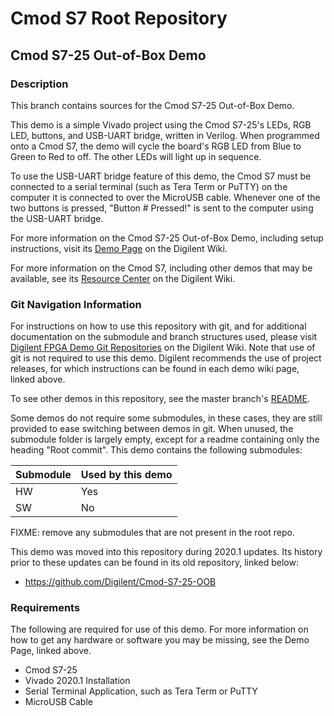 # Cmod S7 Root Repository

## Cmod S7-25 Out-of-Box Demo

### Description

This branch contains sources for the Cmod S7-25 Out-of-Box Demo.

This demo is a simple Vivado project using the Cmod S7-25's LEDs, RGB LED, buttons, and USB-UART bridge, written in Verilog.
When programmed onto a Cmod S7, the demo will cycle the board's RGB LED from Blue to Green to Red to off. The other LEDs will light up in sequence.

To use the USB-UART bridge feature of this demo, the Cmod S7 must be connected to a serial terminal (such as Tera Term or PuTTY) on the computer it is connected to over the MicroUSB cable.
Whenever one of the two buttons is pressed, "Button # Pressed!" is sent to the computer using the USB-UART bridge.

For more information on the Cmod S7-25 Out-of-Box Demo, including setup instructions, visit its [Demo Page](https://reference.digilentinc.com/reference/programmable-logic/cmod-s7/demos/oob) on the Digilent Wiki.

For more information on the Cmod S7, including other demos that may be available, see its [Resource Center](https://reference.digilentinc.com/reference/programmable-logic/cmod-s7/start) on the Digilent Wiki.

### Git Navigation Information

For instructions on how to use this repository with git, and for additional documentation on the submodule and branch structures used, please visit [Digilent FPGA Demo Git Repositories](https://reference.digilentinc.com/reference/programmable-logic/documents/git) on the Digilent Wiki. Note that use of git is not required to use this demo. Digilent recommends the use of project releases, for which instructions can be found in each demo wiki page, linked above.

To see other demos in this repository, see the master branch's [README](https://github.com/Digilent/Cmod-S7).

Some demos do not require some submodules, in these cases, they are still provided to ease switching between demos in git. When unused, the submodule folder is largely empty, except for a readme containing only the heading "Root commit". This demo contains the following submodules:

| Submodule | Used by this demo |
|-----------|-------------------|
| HW        | Yes               |
| SW        | No                |

FIXME: remove any submodules that are not present in the root repo.

This demo was moved into this repository during 2020.1 updates. Its history prior to these updates can be found in its old repository, linked below:
* https://github.com/Digilent/Cmod-S7-25-OOB

### Requirements

The following are required for use of this demo. For more information on how to get any hardware or software you may be missing, see the Demo Page, linked above.

* Cmod S7-25
* Vivado 2020.1 Installation
* Serial Terminal Application, such as Tera Term or PuTTY
* MicroUSB Cable